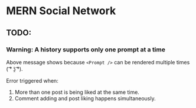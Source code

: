 # MERN Social Network

## TODO:

### Warning: A history supports only one prompt at a time

Above message shows because `<Prompt />` can be rendered multiple times ( ͡° ʖ̯ ͡°).

Error triggered when:

1. More than one post is being liked at the same time.
2. Comment adding and post liking happens simultaneously.
